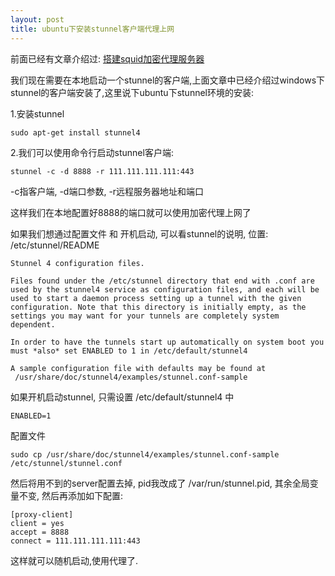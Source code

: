 ```yaml
---
layout: post
title: ubuntu下安装stunnel客户端代理上网
---
```


前面已经有文章介绍过:
[搭建squid加密代理服务器](http://www.codeif.com/post/839)

我们现在需要在本地启动一个stunnel的客户端,上面文章中已经介绍过windows下stunnel的客户端安装了,这里说下ubuntu下stunnel环境的安装:

1.安装stunnel

    sudo apt-get install stunnel4

2.我们可以使用命令行启动stunnel客户端:

    stunnel -c -d 8888 -r 111.111.111.111:443

-c指客户端, -d端口参数, -r远程服务器地址和端口

这样我们在本地配置好8888的端口就可以使用加密代理上网了


如果我们想通过配置文件 和 开机启动, 可以看stunnel的说明, 位置: /etc/stunnel/README

    Stunnel 4 configuration files.
    
    Files found under the /etc/stunnel directory that end with .conf are
    used by the stunnel4 service as configuration files, and each will be
    used to start a daemon process setting up a tunnel with the given
    configuration. Note that this directory is initially empty, as the
    settings you may want for your tunnels are completely system dependent.
    
    In order to have the tunnels start up automatically on system boot you
    must *also* set ENABLED to 1 in /etc/default/stunnel4
    
    A sample configuration file with defaults may be found at
     /usr/share/doc/stunnel4/examples/stunnel.conf-sample

如果开机启动stunnel, 只需设置 /etc/default/stunnel4 中

    ENABLED=1


配置文件

    sudo cp /usr/share/doc/stunnel4/examples/stunnel.conf-sample /etc/stunnel/stunnel.conf


然后将用不到的server配置去掉, pid我改成了 /var/run/stunnel.pid, 其余全局变量不变, 然后再添加如下配置:

    [proxy-client]
    client = yes
    accept = 8888
    connect = 111.111.111.111:443

这样就可以随机启动,使用代理了.

